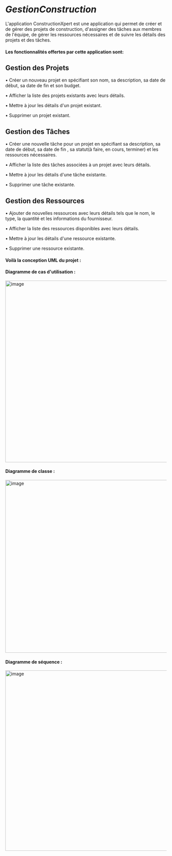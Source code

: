 # *GestionConstruction*
L'application ConstructionXpert est une application qui permet de créer et de gérer des projets de construction, d'assigner des tâches aux membres de l'équipe, de gérer les ressources nécessaires et de suivre les détails des projets et des tâches.
<h4>Les fonctionnalités offertes par cette application sont: </h4>

<h2>Gestion des Projets</h2>

• Créer un nouveau projet en spécifiant son nom, sa description, sa date de début, sa date de fin et son budget.

• Afficher la liste des projets existants avec leurs détails.

• Mettre à jour les détails d'un projet existant.

• Supprimer un projet existant.


<h2>Gestion des Tâches</h2>

• Créer une nouvelle tâche pour un projet en spécifiant sa description, sa date de début, sa date de fin , sa statut(à faire, en cours, terminer) et les ressources nécessaires.

• Afficher la liste des tâches associées à un projet avec leurs détails.

• Mettre à jour les détails d'une tâche existante.

• Supprimer une tâche existante.


<h2>Gestion des Ressources</h2>

• Ajouter de nouvelles ressources avec leurs détails tels que le nom, le type, la quantité et les informations du fournisseur.

• Afficher la liste des ressources disponibles avec leurs détails.

• Mettre à jour les détails d'une ressource existante.

• Supprimer une ressource existante. </br>
<h4>Voilà la conception UML du projet :</h4>

<h4>Diagramme de cas d'utilisation :</h4>
<img width="567" alt="image" src="https://github.com/RdFatimazahra/GestionConstruction/assets/157012170/8f7e0329-2b19-45f0-aa48-cf6fe6226420">

<h4>Diagramme de classe :</h4>
<img width="539" alt="image" src="https://github.com/RdFatimazahra/GestionConstruction/assets/157012170/f00cb67b-4d3e-4d6e-85da-96c8a6e036b1">

<h4>Diagramme de séquence :</h4>
<img width="563" alt="image" src="https://github.com/RdFatimazahra/GestionConstruction/assets/157012170/41654f94-f75e-4afa-8900-c794cdd03a21">



